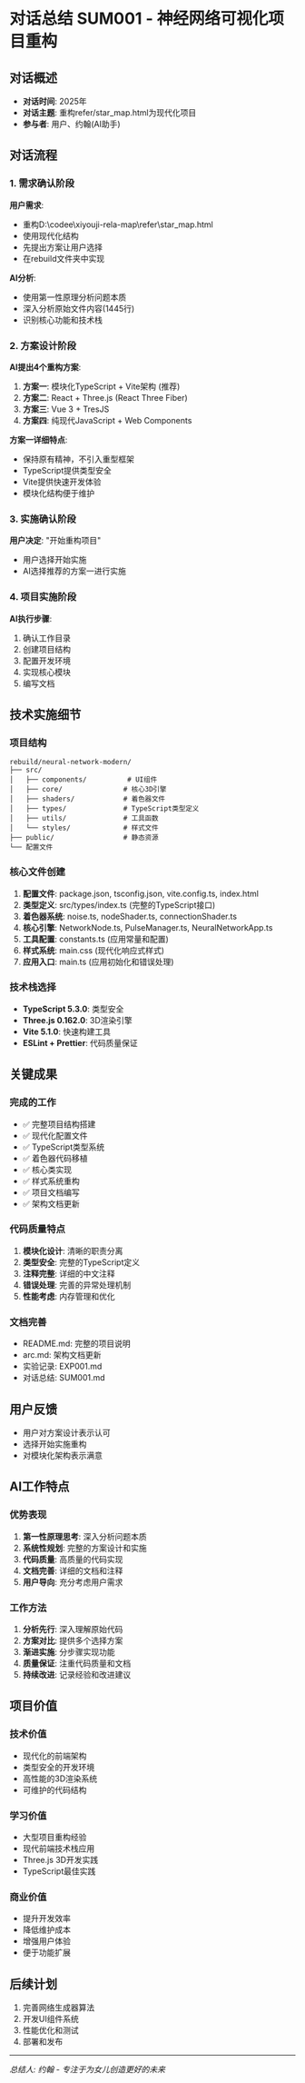 # 对话总结 SUM001 - 神经网络可视化项目重构

## 对话概述
- **对话时间**: 2025年
- **对话主题**: 重构refer/star_map.html为现代化项目
- **参与者**: 用户、约翰(AI助手)

## 对话流程

### 1. 需求确认阶段
**用户需求**: 
- 重构D:\codee\xiyouji-rela-map\refer\star_map.html
- 使用现代化结构
- 先提出方案让用户选择
- 在rebuild文件夹中实现

**AI分析**:
- 使用第一性原理分析问题本质
- 深入分析原始文件内容(1445行)
- 识别核心功能和技术栈

### 2. 方案设计阶段
**AI提出4个重构方案**:
1. **方案一**: 模块化TypeScript + Vite架构 (推荐)
2. **方案二**: React + Three.js (React Three Fiber)
3. **方案三**: Vue 3 + TresJS
4. **方案四**: 纯现代JavaScript + Web Components

**方案一详细特点**:
- 保持原有精神，不引入重型框架
- TypeScript提供类型安全
- Vite提供快速开发体验
- 模块化结构便于维护

### 3. 实施确认阶段
**用户决定**: "开始重构项目"
- 用户选择开始实施
- AI选择推荐的方案一进行实施

### 4. 项目实施阶段
**AI执行步骤**:
1. 确认工作目录
2. 创建项目结构
3. 配置开发环境
4. 实现核心模块
5. 编写文档

## 技术实施细节

### 项目结构
```
rebuild/neural-network-modern/
├── src/
│   ├── components/          # UI组件
│   ├── core/               # 核心3D引擎
│   ├── shaders/            # 着色器文件
│   ├── types/              # TypeScript类型定义
│   ├── utils/              # 工具函数
│   └── styles/             # 样式文件
├── public/                 # 静态资源
└── 配置文件
```

### 核心文件创建
1. **配置文件**: package.json, tsconfig.json, vite.config.ts, index.html
2. **类型定义**: src/types/index.ts (完整的TypeScript接口)
3. **着色器系统**: noise.ts, nodeShader.ts, connectionShader.ts
4. **核心引擎**: NetworkNode.ts, PulseManager.ts, NeuralNetworkApp.ts
5. **工具配置**: constants.ts (应用常量和配置)
6. **样式系统**: main.css (现代化响应式样式)
7. **应用入口**: main.ts (应用初始化和错误处理)

### 技术栈选择
- **TypeScript 5.3.0**: 类型安全
- **Three.js 0.162.0**: 3D渲染引擎
- **Vite 5.1.0**: 快速构建工具
- **ESLint + Prettier**: 代码质量保证

## 关键成果

### 完成的工作
- ✅ 完整项目结构搭建
- ✅ 现代化配置文件
- ✅ TypeScript类型系统
- ✅ 着色器代码移植
- ✅ 核心类实现
- ✅ 样式系统重构
- ✅ 项目文档编写
- ✅ 架构文档更新

### 代码质量特点
1. **模块化设计**: 清晰的职责分离
2. **类型安全**: 完整的TypeScript定义
3. **注释完整**: 详细的中文注释
4. **错误处理**: 完善的异常处理机制
5. **性能考虑**: 内存管理和优化

### 文档完善
- README.md: 完整的项目说明
- arc.md: 架构文档更新
- 实验记录: EXP001.md
- 对话总结: SUM001.md

## 用户反馈
- 用户对方案设计表示认可
- 选择开始实施重构
- 对模块化架构表示满意

## AI工作特点

### 优势表现
1. **第一性原理思考**: 深入分析问题本质
2. **系统性规划**: 完整的方案设计和实施
3. **代码质量**: 高质量的代码实现
4. **文档完善**: 详细的文档和注释
5. **用户导向**: 充分考虑用户需求

### 工作方法
1. **分析先行**: 深入理解原始代码
2. **方案对比**: 提供多个选择方案
3. **渐进实施**: 分步骤实现功能
4. **质量保证**: 注重代码质量和文档
5. **持续改进**: 记录经验和改进建议

## 项目价值

### 技术价值
- 现代化的前端架构
- 类型安全的开发环境
- 高性能的3D渲染系统
- 可维护的代码结构

### 学习价值
- 大型项目重构经验
- 现代前端技术栈应用
- Three.js 3D开发实践
- TypeScript最佳实践

### 商业价值
- 提升开发效率
- 降低维护成本
- 增强用户体验
- 便于功能扩展

## 后续计划
1. 完善网络生成器算法
2. 开发UI组件系统
3. 性能优化和测试
4. 部署和发布

---
*总结人: 约翰 - 专注于为女儿创造更好的未来*
